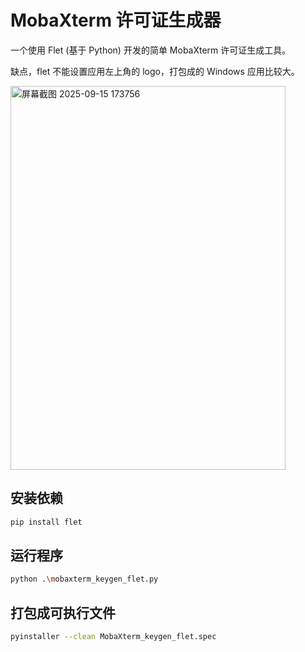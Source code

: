 # MobaXterm 许可证生成器

一个使用 Flet (基于 Python) 开发的简单 MobaXterm 许可证生成工具。

缺点，flet 不能设置应用左上角的 logo，打包成的 Windows 应用比较大。

<img width="440" height="614" alt="屏幕截图 2025-09-15 173756" src="https://github.com/user-attachments/assets/c24b0e3e-5bf1-40da-afc0-8ebfd58589f6" />

## 安装依赖
```bash
pip install flet
```

## 运行程序
```bash
python .\mobaxterm_keygen_flet.py
```

## 打包成可执行文件
```bash
pyinstaller --clean MobaXterm_keygen_flet.spec

```

